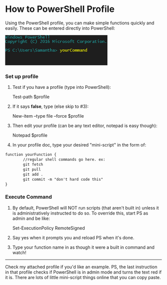 # How to PowerShell Profile
Using the PowerShell profile, you can make simple functions quickly and easily. These can be entered directly into PowerShell:

![command](psFunction.PNG)

### Set up profile
1. Test if you have a profile (type into PowerShell):

    Test-path $profile
2. If it says **false**, type (else skip to #3):

    New-item –type file –force $profile
3. Then edit your profile (can be any text editor, notepad is easy though):

    Notepad $profile
4. In your profile doc, type your desired "mini-script" in the form of:

```
function yourFunction {
        //regular shell commands go here. ex:
        git fetch
        git pull
        git add .
        git commit -m "don't hard code this"
}
```

### Execute Command
1. By default, PowerShell will NOT run scripts (that aren't built in) unless it is administratively instructed to do so. To override this, start PS as admin and be like:

    Set-ExecutionPolicy RemoteSigned
2. Say yes when it prompts you and reload PS when it's done.
3. Type your function name in as though it were a built in command and watch!
---
Check my attached profile if you'd like an example. PS, the last instruction in that profile checks if PowerShell is in admin mode and turns the text red if it is. There are lots of little mini-script things online that you can copy paste.
